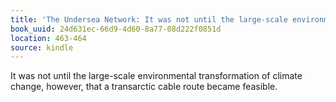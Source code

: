 ```yaml
---
title: 'The Undersea Network: It was not until the large-scale environmental transformatio…'
book_uuid: 24d631ec-66d9-4d60-8a77-08d222f0851d
location: 463-464
source: kindle
---
```


It was not until the large-scale environmental transformation of climate change, however, that a transarctic cable route became feasible.